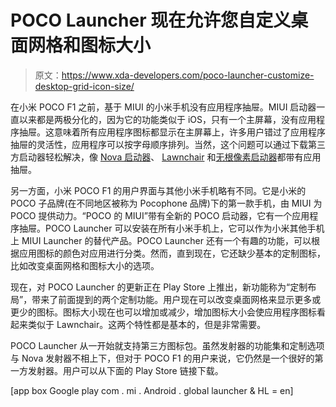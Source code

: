 # POCO Launcher 现在允许您自定义桌面网格和图标大小

> 原文：<https://www.xda-developers.com/poco-launcher-customize-desktop-grid-icon-size/>

在小米 POCO F1 之前，基于 MIUI 的小米手机没有应用程序抽屉。MIUI 启动器一直以来都是两极分化的，因为它的功能类似于 iOS，只有一个主屏幕，没有应用程序抽屉。这意味着所有应用程序图标都显示在主屏幕上，许多用户错过了应用程序抽屉的灵活性，应用程序可以按字母顺序排列。当然，这个问题可以通过下载第三方启动器轻松解决，像 [Nova 启动器](https://www.xda-developers.com/nova-launcher-6-0-beta-new-features/)、 [Lawnchair](https://www.xda-developers.com/lawnchair-android-pie-recent-apps-integration-root/) 和[无根像素启动器](https://www.xda-developers.com/rootless-pixel-launcher-google-play-store-pixel-bridge/)都带有应用抽屉。

另一方面，小米 POCO F1 的用户界面与其他小米手机略有不同。它是小米的 POCO 子品牌(在不同地区被称为 Pocophone 品牌)下的第一款手机，由 MIUI 为 POCO 提供动力。“POCO 的 MIUI”带有全新的 POCO 启动器，它有一个应用程序抽屉。POCO Launcher 可以安装在所有小米手机上，它可以作为小米其他手机上 MIUI Launcher 的替代产品。POCO Launcher 还有一个有趣的功能，可以根据应用图标的颜色对应用进行分类。然而，直到现在，它还缺少基本的定制图标，比如改变桌面网格和图标大小的选项。

现在，对 POCO Launcher 的更新正在 Play Store 上推出，新功能称为“定制布局”，带来了前面提到的两个定制功能。用户现在可以改变桌面网格来显示更多或更少的图标。图标大小现在也可以增加或减少，增加图标大小会使应用程序图标看起来类似于 Lawnchair。这两个特性都是基本的，但是非常需要。

POCO Launcher 从一开始就支持第三方图标包。虽然发射器的功能集和定制选项与 Nova 发射器不相上下，但对于 POCO F1 的用户来说，它仍然是一个很好的第一方发射器。用户可以从下面的 Play Store 链接下载。

[app box Google play com . mi . Android . global launcher & HL = en]